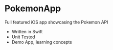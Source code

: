 # PokemonApp

Full featured iOS app showcasing the Pokemon API

- Written in Swift
- Unit Tested
- Demo App, learning concepts
